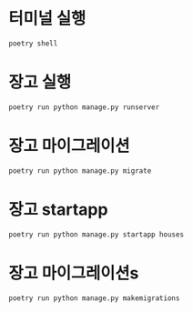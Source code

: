 # 터미널 실행

```shell
poetry shell
```

# 장고 실행

```shell
poetry run python manage.py runserver
```

# 장고 마이그레이션

```shell
poetry run python manage.py migrate
```

# 장고 startapp

```shell
poetry run python manage.py startapp houses
```

# 장고 마이그레이션s

```shell
poetry run python manage.py makemigrations
```
